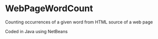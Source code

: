 # WebPageWordCount
Counting occurrences of a given word from HTML source of a web page

Coded in Java using NetBeans
